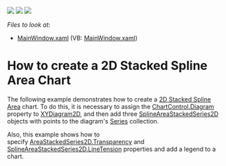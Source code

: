 <!-- default badges list -->
![](https://img.shields.io/endpoint?url=https://codecentral.devexpress.com/api/v1/VersionRange/128569297/22.2.2%2B)
[![](https://img.shields.io/badge/Open_in_DevExpress_Support_Center-FF7200?style=flat-square&logo=DevExpress&logoColor=white)](https://supportcenter.devexpress.com/ticket/details/T172206)
[![](https://img.shields.io/badge/📖_How_to_use_DevExpress_Examples-e9f6fc?style=flat-square)](https://docs.devexpress.com/GeneralInformation/403183)
<!-- default badges end -->
<!-- default file list -->
*Files to look at*:

* [MainWindow.xaml](./CS/StackedSplineAreaChart/MainWindow.xaml) (VB: [MainWindow.xaml](./VB/StackedSplineAreaChart/MainWindow.xaml))
<!-- default file list end -->
# How to create a 2D Stacked Spline Area Chart

The following example demonstrates how to create a [2D Stacked Spline Area](https://docs.devexpress.com/WPF/17681/controls-and-libraries/charts-suite/chart-control/fundamentals/series-fundamentals/2d-series-types/area-series/stacked-spline-area?p=netframework) chart. To do this, it is necessary to assign the [ChartControl.Diagram](https://docs.devexpress.com/WPF/DevExpress.Xpf.Charts.ChartControl.Diagram?p=netframework) property to [XYDiagram2D](https://docs.devexpress.com/WPF/DevExpress.Xpf.Charts.XYDiagram2D?p=netframework), and then add three [SplineAreaStackedSeries2D](https://docs.devexpress.com/WPF/DevExpress.Xpf.Charts.SplineAreaStackedSeries2D?p=netframework) objects with points to the diagram's [Series](https://docs.devexpress.com/WPF/DevExpress.Xpf.Charts.Diagram.Series?p=netframework) collection.

Also, this example shows how to specify [AreaStackedSeries2D.Transparency](https://docs.devexpress.com/WPF/DevExpress.Xpf.Charts.AreaStackedSeries2D.Transparency?p=netframework) and [SplineAreaStackedSeries2D.LineTension](https://docs.devexpress.com/WPF/DevExpress.Xpf.Charts.SplineAreaStackedSeries2D.LineTension?p=netframework) properties and add a legend to a chart.
